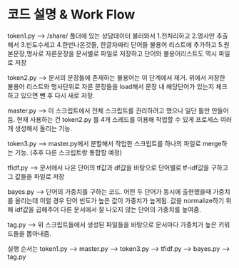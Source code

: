 
# 코드 설명 & Work Flow

token1.py --> /share/ 폴더에 있는 상담데이터 불러와서 1.전처리하고 2.명사만 추출해서 3.빈도수세고 4.한번나온것들, 한글자짜리 단어들 불용어 리스트에 추가하고 5.원본문장,명사로 자른문장을 문서별로 파일로 저장하고 단어와 불용어리스트도 역시 파일로 저장

token2.py --> 문서의 문장들에 존재하는 불용어는 이 단계에서 제거. 위에서 저장한 불용어 리스트와 명사단위로 자른 문장들을 load해서 문장 내 해당단어가 있는지 체크하고 있으면 뺀 후 다시 새로 저장.

master.py --> 이 스크립트에서 전체 스크립트를 관리하려고 했으나 일단 틀만 만들어둠. 현재 사용하는 건 token2.py 를 4개 스레드를 이용해 작업할 수 있게 프로세스 여러개 생성해서 돌리는 기능. 

token3.py --> master.py에서 분할해서 작업한 스크립트를 하나의 파일로 merge하는 기능. (추후 다른 스크립트랑 통합할 예정)

tfidf.py --> 문서에서 나온 단어의 tf값과 df값을 바탕으로 단어별로 tf-idf값을 구하고 그 값들을 파일로 저장

bayes.py --> 단어의 가중치를 구하는 코드. 어떤 두 단어가 동시에 출현했을때 가중치를 올리는데 이럴 경우 단어 빈도가 높은 값이 가중치가 높게됨. 값을 normalize하기 위해 idf값을 곱해주어 다른 문서에서 잘 나오지 않는 단어의 가중치를 높여줌.

tag.py --> 위 스크립트들에서 생성된 파일들을 바탕으로 문서마다 가중치가 높은 키워드들을 뽑아내줌.


실행 순서는  token1.py --> master.py --> token3.py --> tfidf.py --> bayes.py --> tag.py
